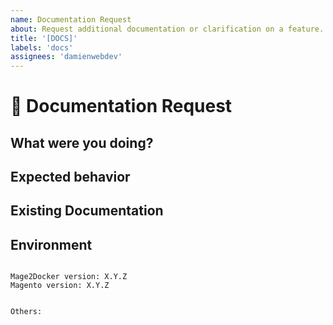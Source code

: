 ```yaml
---
name: Documentation Request
about: Request additional documentation or clarification on a feature.
title: '[DOCS]'
labels: 'docs'
assignees: 'damienwebdev'
---
```


<!--
PLEASE HELP US PROCESS GITHUB ISSUES FASTER BY PROVIDING THE FOLLOWING INFORMATION.

ISSUES MISSING IMPORTANT INFORMATION MAY BE CLOSED WITHOUT INVESTIGATION.
-->

# :page_facing_up: Documentation Request

## What were you doing?
<!-- Describe how you came to need the documentation. -->


## Expected behavior
<!-- Describe not only **what** you would like to see documented, but also **where** you'd like to see it. -->


## Existing Documentation
<!-- Describe any existing documentation that would potentially require change. -->

## Environment

<pre><code>
Mage2Docker version: X.Y.Z
Magento version: X.Y.Z 
<!-- Check whether this is still an issue in the most recent Mage2Docker version -->
 
Others:
<!-- Anything else relevant?  Operating system version, IDE, package manager, ... -->
</code></pre>